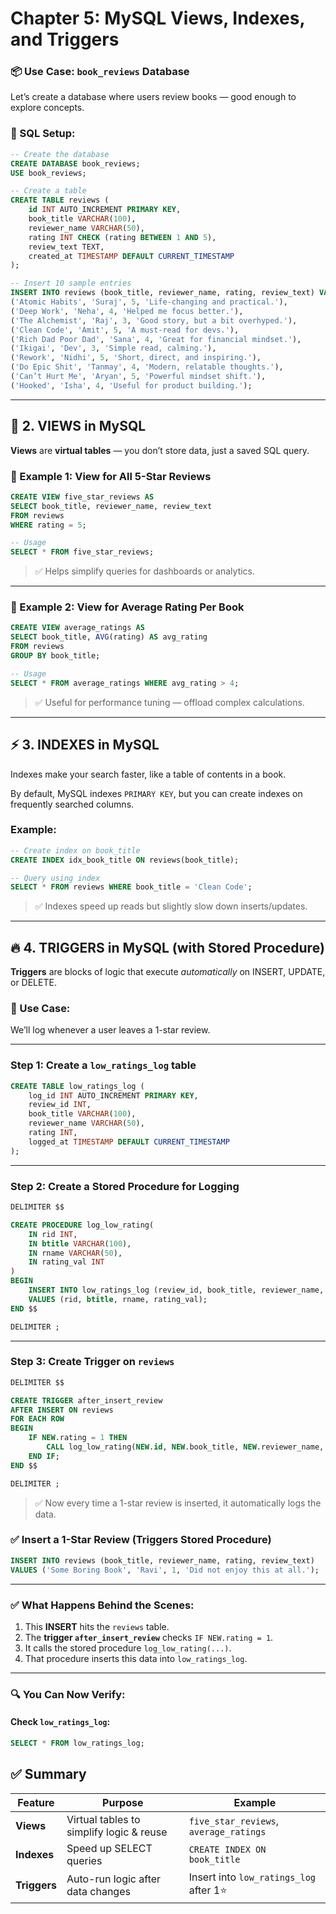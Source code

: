 # Chapter 5: MySQL Views, Indexes, and Triggers

### 📦 Use Case: `book_reviews` Database

Let’s create a database where users review books — good enough to explore concepts.

### 🔧 SQL Setup:

```sql
-- Create the database
CREATE DATABASE book_reviews;
USE book_reviews;

-- Create a table
CREATE TABLE reviews (
    id INT AUTO_INCREMENT PRIMARY KEY,
    book_title VARCHAR(100),
    reviewer_name VARCHAR(50),
    rating INT CHECK (rating BETWEEN 1 AND 5),
    review_text TEXT,
    created_at TIMESTAMP DEFAULT CURRENT_TIMESTAMP
);

-- Insert 10 sample entries
INSERT INTO reviews (book_title, reviewer_name, rating, review_text) VALUES
('Atomic Habits', 'Suraj', 5, 'Life-changing and practical.'),
('Deep Work', 'Neha', 4, 'Helped me focus better.'),
('The Alchemist', 'Raj', 3, 'Good story, but a bit overhyped.'),
('Clean Code', 'Amit', 5, 'A must-read for devs.'),
('Rich Dad Poor Dad', 'Sana', 4, 'Great for financial mindset.'),
('Ikigai', 'Dev', 3, 'Simple read, calming.'),
('Rework', 'Nidhi', 5, 'Short, direct, and inspiring.'),
('Do Epic Shit', 'Tanmay', 4, 'Modern, relatable thoughts.'),
('Can’t Hurt Me', 'Aryan', 5, 'Powerful mindset shift.'),
('Hooked', 'Isha', 4, 'Useful for product building.');
```

---

## 👀 2. VIEWS in MySQL

**Views** are **virtual tables** — you don’t store data, just a saved SQL query.

### 📘 Example 1: View for All 5-Star Reviews

```sql
CREATE VIEW five_star_reviews AS
SELECT book_title, reviewer_name, review_text
FROM reviews
WHERE rating = 5;

-- Usage
SELECT * FROM five_star_reviews;
```

> ✅ Helps simplify queries for dashboards or analytics.

---

### 📘 Example 2: View for Average Rating Per Book

```sql
CREATE VIEW average_ratings AS
SELECT book_title, AVG(rating) AS avg_rating
FROM reviews
GROUP BY book_title;

-- Usage
SELECT * FROM average_ratings WHERE avg_rating > 4;
```

> ✅ Useful for performance tuning — offload complex calculations.

---

## ⚡ 3. INDEXES in MySQL

Indexes make your search faster, like a table of contents in a book.

By default, MySQL indexes `PRIMARY KEY`, but you can create indexes on frequently searched columns.

### Example:

```sql
-- Create index on book_title
CREATE INDEX idx_book_title ON reviews(book_title);

-- Query using index
SELECT * FROM reviews WHERE book_title = 'Clean Code';
```

> ✅ Indexes speed up reads but slightly slow down inserts/updates.

---

## 🔥 4. TRIGGERS in MySQL (with Stored Procedure)

**Triggers** are blocks of logic that execute *automatically* on INSERT, UPDATE, or DELETE.

### 🎯 Use Case:

We’ll log whenever a user leaves a 1-star review.

---

### Step 1: Create a `low_ratings_log` table

```sql
CREATE TABLE low_ratings_log (
    log_id INT AUTO_INCREMENT PRIMARY KEY,
    review_id INT,
    book_title VARCHAR(100),
    reviewer_name VARCHAR(50),
    rating INT,
    logged_at TIMESTAMP DEFAULT CURRENT_TIMESTAMP
);
```

---

### Step 2: Create a Stored Procedure for Logging

```sql
DELIMITER $$

CREATE PROCEDURE log_low_rating(
    IN rid INT, 
    IN btitle VARCHAR(100), 
    IN rname VARCHAR(50), 
    IN rating_val INT
)
BEGIN
    INSERT INTO low_ratings_log (review_id, book_title, reviewer_name, rating)
    VALUES (rid, btitle, rname, rating_val);
END $$

DELIMITER ;
```

---

### Step 3: Create Trigger on `reviews`

```sql
DELIMITER $$

CREATE TRIGGER after_insert_review
AFTER INSERT ON reviews
FOR EACH ROW
BEGIN
    IF NEW.rating = 1 THEN
        CALL log_low_rating(NEW.id, NEW.book_title, NEW.reviewer_name, NEW.rating);
    END IF;
END $$

DELIMITER ;
```

> ✅ Now every time a 1-star review is inserted, it automatically logs the data.



### ✅ Insert a 1-Star Review (Triggers Stored Procedure)

```sql
INSERT INTO reviews (book_title, reviewer_name, rating, review_text)
VALUES ('Some Boring Book', 'Ravi', 1, 'Did not enjoy this at all.');
```

---

### ✅ What Happens Behind the Scenes:

1. This **INSERT** hits the `reviews` table.
2. The **trigger `after_insert_review`** checks `IF NEW.rating = 1`.
3. It calls the stored procedure `log_low_rating(...)`.
4. That procedure inserts this data into `low_ratings_log`.

---

### 🔍 You Can Now Verify:

#### Check `low_ratings_log`:

```sql
SELECT * FROM low_ratings_log;
```


## ✅ Summary

| Feature      | Purpose                                  | Example                                |
| ------------ | ---------------------------------------- | -------------------------------------- |
| **Views**    | Virtual tables to simplify logic & reuse | `five_star_reviews`, `average_ratings` |
| **Indexes**  | Speed up SELECT queries                  | `CREATE INDEX ON book_title`           |
| **Triggers** | Auto-run logic after data changes        | Insert into `low_ratings_log` after 1⭐ |


